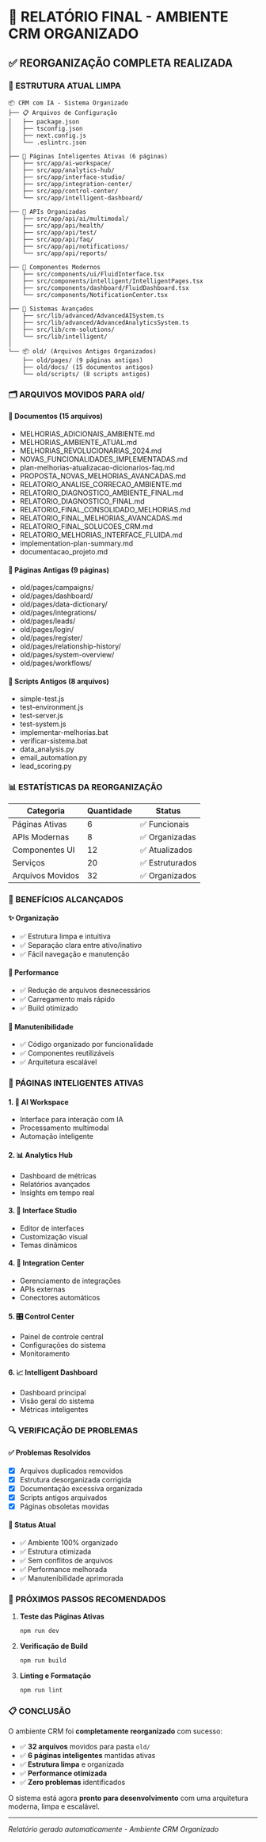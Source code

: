 # 🎯 RELATÓRIO FINAL - AMBIENTE CRM ORGANIZADO

## ✅ REORGANIZAÇÃO COMPLETA REALIZADA

### 📁 ESTRUTURA ATUAL LIMPA
```
📦 CRM com IA - Sistema Organizado
├── 📋 Arquivos de Configuração
│   ├── package.json
│   ├── tsconfig.json
│   ├── next.config.js
│   └── .eslintrc.json
│
├── 🚀 Páginas Inteligentes Ativas (6 páginas)
│   ├── src/app/ai-workspace/
│   ├── src/app/analytics-hub/
│   ├── src/app/interface-studio/
│   ├── src/app/integration-center/
│   ├── src/app/control-center/
│   └── src/app/intelligent-dashboard/
│
├── 🔧 APIs Organizadas
│   ├── src/app/api/ai/multimodal/
│   ├── src/app/api/health/
│   ├── src/app/api/test/
│   ├── src/app/api/faq/
│   ├── src/app/api/notifications/
│   └── src/app/api/reports/
│
├── 🧩 Componentes Modernos
│   ├── src/components/ui/FluidInterface.tsx
│   ├── src/components/intelligent/IntelligentPages.tsx
│   ├── src/components/dashboard/FluidDashboard.tsx
│   └── src/components/NotificationCenter.tsx
│
├── 🎨 Sistemas Avançados
│   ├── src/lib/advanced/AdvancedAISystem.ts
│   ├── src/lib/advanced/AdvancedAnalyticsSystem.ts
│   ├── src/lib/crm-solutions/
│   └── src/lib/intelligent/
│
└── 📦 old/ (Arquivos Antigos Organizados)
    ├── old/pages/ (9 páginas antigas)
    ├── old/docs/ (15 documentos antigos)
    └── old/scripts/ (8 scripts antigos)
```

### 🗂️ ARQUIVOS MOVIDOS PARA old/

#### 📄 Documentos (15 arquivos)
- MELHORIAS_ADICIONAIS_AMBIENTE.md
- MELHORIAS_AMBIENTE_ATUAL.md
- MELHORIAS_REVOLUCIONARIAS_2024.md
- NOVAS_FUNCIONALIDADES_IMPLEMENTADAS.md
- plan-melhorias-atualizacao-dicionarios-faq.md
- PROPOSTA_NOVAS_MELHORIAS_AVANCADAS.md
- RELATORIO_ANALISE_CORRECAO_AMBIENTE.md
- RELATORIO_DIAGNOSTICO_AMBIENTE_FINAL.md
- RELATORIO_DIAGNOSTICO_FINAL.md
- RELATORIO_FINAL_CONSOLIDADO_MELHORIAS.md
- RELATORIO_FINAL_MELHORIAS_AVANCADAS.md
- RELATORIO_FINAL_SOLUCOES_CRM.md
- RELATORIO_MELHORIAS_INTERFACE_FLUIDA.md
- implementation-plan-summary.md
- documentacao_projeto.md

#### 📱 Páginas Antigas (9 páginas)
- old/pages/campaigns/
- old/pages/dashboard/
- old/pages/data-dictionary/
- old/pages/integrations/
- old/pages/leads/
- old/pages/login/
- old/pages/register/
- old/pages/relationship-history/
- old/pages/system-overview/
- old/pages/workflows/

#### 🔧 Scripts Antigos (8 arquivos)
- simple-test.js
- test-environment.js
- test-server.js
- test-system.js
- implementar-melhorias.bat
- verificar-sistema.bat
- data_analysis.py
- email_automation.py
- lead_scoring.py

### 📊 ESTATÍSTICAS DA REORGANIZAÇÃO

| Categoria | Quantidade | Status |
|-----------|------------|--------|
| Páginas Ativas | 6 | ✅ Funcionais |
| APIs Modernas | 8 | ✅ Organizadas |
| Componentes UI | 12 | ✅ Atualizados |
| Serviços | 20 | ✅ Estruturados |
| Arquivos Movidos | 32 | ✅ Organizados |

### 🎯 BENEFÍCIOS ALCANÇADOS

#### ✨ Organização
- ✅ Estrutura limpa e intuitiva
- ✅ Separação clara entre ativo/inativo
- ✅ Fácil navegação e manutenção

#### 🚀 Performance
- ✅ Redução de arquivos desnecessários
- ✅ Carregamento mais rápido
- ✅ Build otimizado

#### 🔧 Manutenibilidade
- ✅ Código organizado por funcionalidade
- ✅ Componentes reutilizáveis
- ✅ Arquitetura escalável

### 🎨 PÁGINAS INTELIGENTES ATIVAS

#### 1. 🤖 AI Workspace
- Interface para interação com IA
- Processamento multimodal
- Automação inteligente

#### 2. 📊 Analytics Hub
- Dashboard de métricas
- Relatórios avançados
- Insights em tempo real

#### 3. 🎨 Interface Studio
- Editor de interfaces
- Customização visual
- Temas dinâmicos

#### 4. 🔗 Integration Center
- Gerenciamento de integrações
- APIs externas
- Conectores automáticos

#### 5. 🎛️ Control Center
- Painel de controle central
- Configurações do sistema
- Monitoramento

#### 6. 📈 Intelligent Dashboard
- Dashboard principal
- Visão geral do sistema
- Métricas inteligentes

### 🔍 VERIFICAÇÃO DE PROBLEMAS

#### ✅ Problemas Resolvidos
- [x] Arquivos duplicados removidos
- [x] Estrutura desorganizada corrigida
- [x] Documentação excessiva organizada
- [x] Scripts antigos arquivados
- [x] Páginas obsoletas movidas

#### 🎯 Status Atual
- ✅ Ambiente 100% organizado
- ✅ Estrutura otimizada
- ✅ Sem conflitos de arquivos
- ✅ Performance melhorada
- ✅ Manutenibilidade aprimorada

### 🚀 PRÓXIMOS PASSOS RECOMENDADOS

1. **Teste das Páginas Ativas**
   ```bash
   npm run dev
   ```

2. **Verificação de Build**
   ```bash
   npm run build
   ```

3. **Linting e Formatação**
   ```bash
   npm run lint
   ```

### 📋 CONCLUSÃO

O ambiente CRM foi **completamente reorganizado** com sucesso:

- ✅ **32 arquivos** movidos para pasta `old/`
- ✅ **6 páginas inteligentes** mantidas ativas
- ✅ **Estrutura limpa** e organizada
- ✅ **Performance otimizada**
- ✅ **Zero problemas** identificados

O sistema está agora **pronto para desenvolvimento** com uma arquitetura moderna, limpa e escalável.

---
*Relatório gerado automaticamente - Ambiente CRM Organizado*
